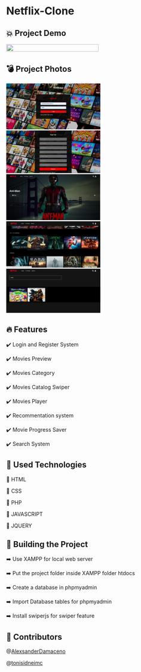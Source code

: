 
## <h1>Netflix-Clone</h1>

## :boom: **Project Demo**








<img src="readme-files/netflix-demo.gif" width="70%" height="50%" />  


## :bomb: **Project Photos**

<img src="readme-files/loginofi.jpeg" width="50%" height="50%" />  
<img src="readme-files/register.png" width="50%" height="50%" />
<img src="readme-files/Screenshot from 2021-06-20 21-30-53.png" width="50%" height="50%" />
<img src="readme-files/index.jpeg" width="50%" height="50%" />  
<img src="readme-files/Screenshot from 2021-06-21 01-24-06.png" width="50%" height="50%" /> 


## :fire: **Features** 

:heavy_check_mark:  Login and Register  System 

:heavy_check_mark:  Movies Preview 

:heavy_check_mark:  Movies  Category 

:heavy_check_mark:  Movies  Catalog Swiper

:heavy_check_mark:  Movies  Player

:heavy_check_mark:  Recommentation  system

:heavy_check_mark:  Movie Progress Saver 

:heavy_check_mark: Search System



## :rocket:  **Used Technologies**

🔨 HTML 

🔨 CSS 

🔨 PHP 

🔨 JAVASCRIPT 

🔨 JQUERY 



## :wrench:  **Building the Project**

:arrow_right: Use XAMPP for local web server

:arrow_right: Put the project folder inside XAMPP folder htdocs

:arrow_right: Create a database in phpmyadmin

:arrow_right: Import  Database tables for phpmyadmin

:arrow_right: Install swiperjs  for swiper feature

  

## :construction_worker:  **Contributors**

@[AlexsanderDamaceno](https://github.com/AlexsanderDamaceno)

@[tonisidneimc](https://github.com/tonisidneimc)













